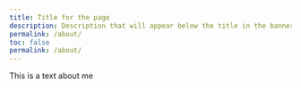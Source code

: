 ```yaml
---
title: Title for the page
description: Description that will appear below the title in the banner
permalink: /about/
toc: false
permalink: /about/
---
```

This is a text about me
